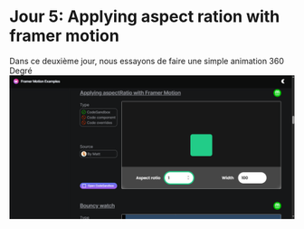 # Jour 5: Applying aspect  ration with framer motion

Dans ce deuxième jour, nous essayons de faire une simple animation 360 Degré
![Image de l'animation](/src/assets/jour_5.png)

